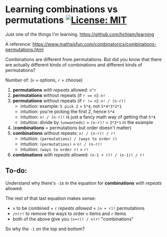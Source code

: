 # Learning combinations vs permutations [![License: MIT](https://img.shields.io/badge/License-MIT-yellow.svg?style=for-the-badge)](https://github.com/hchiam/learning-template/blob/main/LICENSE)

Just one of the things I'm learning. https://github.com/hchiam/learning

A reference: https://www.mathsisfun.com/combinatorics/combinations-permutations.html

Combinations are different from permutations. But did you know that there are actually different kinds of combinations and different kinds of permutations?

Number of: (`n` = options, `r` = choose)

1. **permutations** _with repeats_ allowed: `n^r`
2. **permutations** without repeats (if `r == n`): `n!`
3. **permutations** without repeats (if `r != n`): `n! / (n-r)!`
   - intuition: example: `5 pick 2` = `5*4`, not `5*4*3*2*1`
   - intuition: you're picking the first 2, hence `5*4`
   - intuition: `n! / (n-r)!` is just a fancy math way of getting that `5*4`
   - intuition: divide by `(unwanteds)` = `(n-r)!` = `3*2*1` in the example
4. (**combinations** = permutations but order doesn't matter)
5. **combinations** without repeats: `n! / (n-r)! / r!`
   - intuition: `(permutations) / (ways to order r)`
   - intuition: `(permutations)` = `n! / (n-r)!`
   - intuition: `(ways to order r)` = `r!`
6. **combinations** _with repeats_ allowed: `(n-1 + r)! / (n-1)! / r!`

## To-do:

Understand why there's `-1`s in the equation for **combinations** _with repeats_ allowed.

The rest of that last equation makes sense:

- `n` to be combined + `r` _repeats allowed_ = `(n + r)!` permutations
- `/n!r!` to remove the ways to order `n` items and `r` items
- both of the above give you `(n+r)! / n!r!` "combinations"

So why the `-1` on the top and bottom?
